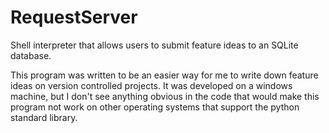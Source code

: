 # RequestServer
Shell interpreter that allows users to submit feature ideas to an SQLite database.

This program was written to be an easier 
way for me to write down feature ideas on 
version controlled projects.
It was developed on a windows machine, 
but I don't see anything obvious in the 
code that would make this program not 
work on other operating systems that 
support the python standard library.
